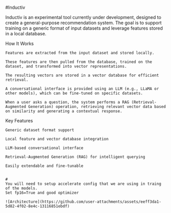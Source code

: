 #Inductiv

Inductiv is an experimental tool currently under development, designed to create a general-purpose recommendation system. The goal is to support training on a generic format of input datasets and leverage features stored in a local database.

How It Works

    Features are extracted from the input dataset and stored locally.

    These features are then pulled from the database, trained on the dataset, and transformed into vector representations.

    The resulting vectors are stored in a vector database for efficient retrieval.

    A conversational interface is provided using an LLM (e.g., LLaMA or other models), which can be fine-tuned on specific datasets.

    When a user asks a question, the system performs a RAG (Retrieval-Augmented Generation) operation, retrieving relevant vector data based on similarity and generating a contextual response.

Key Features

    Generic dataset format support

    Local feature and vector database integration

    LLM-based conversational interface

    Retrieval-Augmented Generation (RAG) for intelligent querying

    Easily extendable and fine-tunable


    # 
    You will need to setup accelerate config that we are using in traing of the models.
    Set fp16=True and good optimizer

    ![Architecture](https://github.com/user-attachments/assets/eeff3da1-5d82-4f02-8e4c-13116851ebdf)
